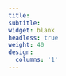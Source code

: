 ```yaml
---
title:
subtitle:
widget: blank
headless: true
weight: 40
design:
  columns: '1'
---
```


<!-- {{% cta cta_link="./people/" cta_text="Meet the team →" %}} -->
